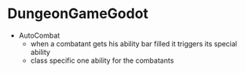 # DungeonGameGodot
 
- AutoCombat
	- when a combatant gets his ability bar filled it triggers its special ability
	- class specific one ability for the combatants
